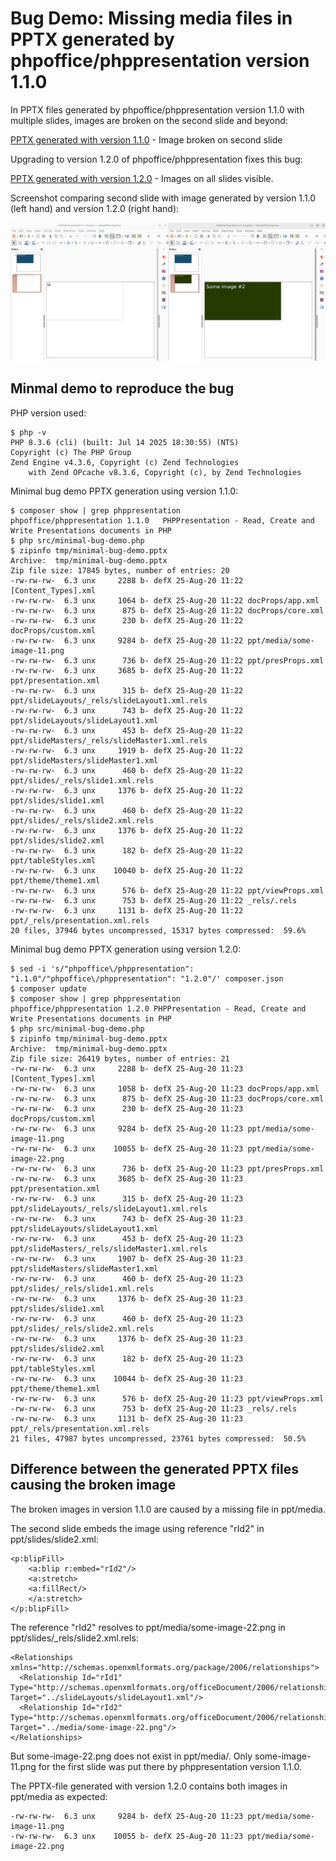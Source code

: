 # Bug Demo: Missing media files in PPTX generated by phpoffice/phppresentation version 1.1.0

In PPTX files generated by phpoffice/phppresentation version 1.1.0 with multiple slides, images are broken on the second slide and beyond:

[PPTX generated with version 1.1.0](minimal-bug-demo-v1.1.0.pptx) - Image broken on second slide

Upgrading to version 1.2.0 of phpoffice/phppresentation fixes this bug:

[PPTX generated with version 1.2.0](minimal-bug-demo-v1.2.0.pptx) - Images on all slides visible.

Screenshot comparing second slide with image generated by version 1.1.0 (left hand) and version 1.2.0 (right hand):

![Screenshot of broken and expected PPTX side by side](pptx-side-by-side.png)

## Minmal demo to reproduce the bug

PHP version used:
```
$ php -v
PHP 8.3.6 (cli) (built: Jul 14 2025 18:30:55) (NTS)
Copyright (c) The PHP Group
Zend Engine v4.3.6, Copyright (c) Zend Technologies
    with Zend OPcache v8.3.6, Copyright (c), by Zend Technologies
```

Minimal bug demo PPTX generation using version 1.1.0:
```
$ composer show | grep phppresentation
phpoffice/phppresentation 1.1.0   PHPPresentation - Read, Create and Write Presentations documents in PHP
$ php src/minimal-bug-demo.php 
$ zipinfo tmp/minimal-bug-demo.pptx 
Archive:  tmp/minimal-bug-demo.pptx
Zip file size: 17845 bytes, number of entries: 20
-rw-rw-rw-  6.3 unx     2288 b- defX 25-Aug-20 11:22 [Content_Types].xml
-rw-rw-rw-  6.3 unx     1064 b- defX 25-Aug-20 11:22 docProps/app.xml
-rw-rw-rw-  6.3 unx      875 b- defX 25-Aug-20 11:22 docProps/core.xml
-rw-rw-rw-  6.3 unx      230 b- defX 25-Aug-20 11:22 docProps/custom.xml
-rw-rw-rw-  6.3 unx     9284 b- defX 25-Aug-20 11:22 ppt/media/some-image-11.png
-rw-rw-rw-  6.3 unx      736 b- defX 25-Aug-20 11:22 ppt/presProps.xml
-rw-rw-rw-  6.3 unx     3685 b- defX 25-Aug-20 11:22 ppt/presentation.xml
-rw-rw-rw-  6.3 unx      315 b- defX 25-Aug-20 11:22 ppt/slideLayouts/_rels/slideLayout1.xml.rels
-rw-rw-rw-  6.3 unx      743 b- defX 25-Aug-20 11:22 ppt/slideLayouts/slideLayout1.xml
-rw-rw-rw-  6.3 unx      453 b- defX 25-Aug-20 11:22 ppt/slideMasters/_rels/slideMaster1.xml.rels
-rw-rw-rw-  6.3 unx     1919 b- defX 25-Aug-20 11:22 ppt/slideMasters/slideMaster1.xml
-rw-rw-rw-  6.3 unx      460 b- defX 25-Aug-20 11:22 ppt/slides/_rels/slide1.xml.rels
-rw-rw-rw-  6.3 unx     1376 b- defX 25-Aug-20 11:22 ppt/slides/slide1.xml
-rw-rw-rw-  6.3 unx      460 b- defX 25-Aug-20 11:22 ppt/slides/_rels/slide2.xml.rels
-rw-rw-rw-  6.3 unx     1376 b- defX 25-Aug-20 11:22 ppt/slides/slide2.xml
-rw-rw-rw-  6.3 unx      182 b- defX 25-Aug-20 11:22 ppt/tableStyles.xml
-rw-rw-rw-  6.3 unx    10040 b- defX 25-Aug-20 11:22 ppt/theme/theme1.xml
-rw-rw-rw-  6.3 unx      576 b- defX 25-Aug-20 11:22 ppt/viewProps.xml
-rw-rw-rw-  6.3 unx      753 b- defX 25-Aug-20 11:22 _rels/.rels
-rw-rw-rw-  6.3 unx     1131 b- defX 25-Aug-20 11:22 ppt/_rels/presentation.xml.rels
20 files, 37946 bytes uncompressed, 15317 bytes compressed:  59.6%
```

Minimal bug demo PPTX generation using version 1.2.0:
```
$ sed -i 's/"phpoffice\/phppresentation": "1.1.0"/"phpoffice\/phppresentation": "1.2.0"/' composer.json
$ composer update
$ composer show | grep phppresentation
phpoffice/phppresentation 1.2.0 PHPPresentation - Read, Create and Write Presentations documents in PHP
$ php src/minimal-bug-demo.php 
$ zipinfo tmp/minimal-bug-demo.pptx 
Archive:  tmp/minimal-bug-demo.pptx
Zip file size: 26419 bytes, number of entries: 21
-rw-rw-rw-  6.3 unx     2288 b- defX 25-Aug-20 11:23 [Content_Types].xml
-rw-rw-rw-  6.3 unx     1058 b- defX 25-Aug-20 11:23 docProps/app.xml
-rw-rw-rw-  6.3 unx      875 b- defX 25-Aug-20 11:23 docProps/core.xml
-rw-rw-rw-  6.3 unx      230 b- defX 25-Aug-20 11:23 docProps/custom.xml
-rw-rw-rw-  6.3 unx     9284 b- defX 25-Aug-20 11:23 ppt/media/some-image-11.png
-rw-rw-rw-  6.3 unx    10055 b- defX 25-Aug-20 11:23 ppt/media/some-image-22.png
-rw-rw-rw-  6.3 unx      736 b- defX 25-Aug-20 11:23 ppt/presProps.xml
-rw-rw-rw-  6.3 unx     3685 b- defX 25-Aug-20 11:23 ppt/presentation.xml
-rw-rw-rw-  6.3 unx      315 b- defX 25-Aug-20 11:23 ppt/slideLayouts/_rels/slideLayout1.xml.rels
-rw-rw-rw-  6.3 unx      743 b- defX 25-Aug-20 11:23 ppt/slideLayouts/slideLayout1.xml
-rw-rw-rw-  6.3 unx      453 b- defX 25-Aug-20 11:23 ppt/slideMasters/_rels/slideMaster1.xml.rels
-rw-rw-rw-  6.3 unx     1907 b- defX 25-Aug-20 11:23 ppt/slideMasters/slideMaster1.xml
-rw-rw-rw-  6.3 unx      460 b- defX 25-Aug-20 11:23 ppt/slides/_rels/slide1.xml.rels
-rw-rw-rw-  6.3 unx     1376 b- defX 25-Aug-20 11:23 ppt/slides/slide1.xml
-rw-rw-rw-  6.3 unx      460 b- defX 25-Aug-20 11:23 ppt/slides/_rels/slide2.xml.rels
-rw-rw-rw-  6.3 unx     1376 b- defX 25-Aug-20 11:23 ppt/slides/slide2.xml
-rw-rw-rw-  6.3 unx      182 b- defX 25-Aug-20 11:23 ppt/tableStyles.xml
-rw-rw-rw-  6.3 unx    10044 b- defX 25-Aug-20 11:23 ppt/theme/theme1.xml
-rw-rw-rw-  6.3 unx      576 b- defX 25-Aug-20 11:23 ppt/viewProps.xml
-rw-rw-rw-  6.3 unx      753 b- defX 25-Aug-20 11:23 _rels/.rels
-rw-rw-rw-  6.3 unx     1131 b- defX 25-Aug-20 11:23 ppt/_rels/presentation.xml.rels
21 files, 47987 bytes uncompressed, 23761 bytes compressed:  50.5%
```

## Difference between the generated PPTX files causing the broken image

The broken images in version 1.1.0 are caused by a missing file in ppt/media.

The second slide embeds the image using reference "rId2" in ppt/slides/slide2.xml:
```
<p:blipFill>
    <a:blip r:embed="rId2"/>
    <a:stretch>
    <a:fillRect/>
    </a:stretch>
</p:blipFill>
```

The reference "rId2" resolves to ppt/media/some-image-22.png in ppt/slides/_rels/slide2.xml.rels:
```
<Relationships xmlns="http://schemas.openxmlformats.org/package/2006/relationships">
  <Relationship Id="rId1" Type="http://schemas.openxmlformats.org/officeDocument/2006/relationships/slideLayout" Target="../slideLayouts/slideLayout1.xml"/>
  <Relationship Id="rId2" Type="http://schemas.openxmlformats.org/officeDocument/2006/relationships/image" Target="../media/some-image-22.png"/>
</Relationships>
```

But some-image-22.png does not exist in ppt/media/. Only some-image-11.png for the first slide was put there by phppresentation version 1.1.0.

The PPTX-file generated with version 1.2.0 contains both images in ppt/media as expected:

```
-rw-rw-rw-  6.3 unx     9284 b- defX 25-Aug-20 11:23 ppt/media/some-image-11.png
-rw-rw-rw-  6.3 unx    10055 b- defX 25-Aug-20 11:23 ppt/media/some-image-22.png
```